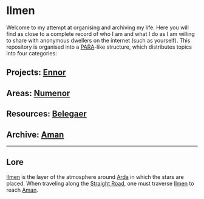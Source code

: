 # Ilmen

Welcome to my attempt at organising and archiving my life. Here you will find as close to a complete record of who I am and what I do as I am willing to share with anonymous dwellers on the internet (such as yourself). This repository is organised into a [PARA][Wiki - PARA]-like structure, which distributes topics into four categories:

## Projects: [Ennor][Projects]

## Areas: [Numenor][Areas]

## Resources: [Belegaer][Resources]

## Archive: [Aman][Archive]

---

## Lore

[Ilmen][Wiki - Ilmen] is the layer of the atmosphere around [Arda][Wiki - Arda] in which the stars are placed. When traveling along the [Straight Road][Wiki - Straight Road], one must traverse [Ilmen][Wiki - Ilmen] to reach [Aman][Wiki - Aman].

[Projects]: https://github.com/OmegaLambdaOrg/Ennor
[Areas]: https://github.com/OmegaLambdaOrg/Numenor
[Resources]: https://github.com/OmegaLambdaOrg/Belegaer
[Archive]: https://github.com/OmegaLambdaOrg/Aman

[Wiki - Ilmen]: https://tolkiengateway.net/wiki/Ilmen
[Wiki - Arda]: https://tolkiengateway.net/wiki/Arda
[Wiki - Straight Road]: https://tolkiengateway.net/wiki/Straight_Road
[Wiki - Aman]: https://tolkiengateway.net/wiki/Aman
[Wiki - PARA]: https://fortelabs.com/blog/para/
